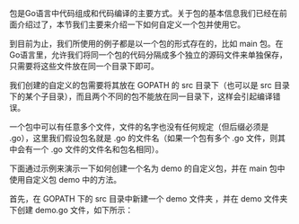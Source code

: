 包是Go语言中代码组成和代码编译的主要方式。关于包的基本信息我们已经在前面介绍过了，本节我们主要来介绍一下如何自定义一个包并使用它。

到目前为止，我们所使用的例子都是以一个包的形式存在的，比如 main 包。在Go语言里，允许我们将同一个包的代码分隔成多个独立的源码文件来单独保存，只需要将这些文件放在同一个目录下即可。

我们创建的自定义的包需要将其放在 GOPATH 的 src 目录下（也可以是 src 目录下的某个子目录），而且两个不同的包不能放在同一目录下，这样会引起编译错误。

一个包中可以有任意多个文件，文件的名字也没有任何规定（但后缀必须是 .go），这里我们假设包名就是 .go 的文件名（如果一个包有多个 .go 文件，则其中会有一个 .go 文件的文件名和包名相同）。

下面通过示例来演示一下如何创建一个名为 demo 的自定义包，并在 main 包中使用自定义包 demo 中的方法。

首先，在 GOPATH 下的 src 目录中新建一个 demo 文件夹 ，并在 demo 文件夹下创建 demo.go 文件，如下所示：



